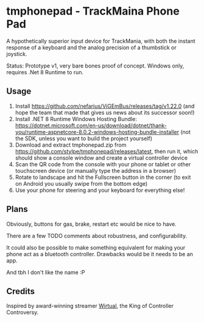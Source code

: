 # tmphonepad - TrackMaina Phone Pad

A hypothetically superior input device for TrackMania, with both the instant response of a keyboard and the analog precision of a thumbstick or joystick.

Status: Prototype v1, very bare bones proof of concept. Windows only, requires .Net 8 Runtime to run.

## Usage

1. Install https://github.com/nefarius/ViGEmBus/releases/tag/v1.22.0 (and hope the team that made that gives us news about its successor soon!)
2. Install .NET 8 Runtime Windows Hosting Bundle: https://dotnet.microsoft.com/en-us/download/dotnet/thank-you/runtime-aspnetcore-8.0.2-windows-hosting-bundle-installer (not the SDK, unless you want to build the project yourself)
2. Download and extract tmphonepad.zip from https://github.com/stylpe/tmphonepad/releases/latest, then run it, which should show a console window and create a virtual controller device 
3. Scan the QR code from the console with your phone or tablet or other touchscreen device (or manually type the address in a browser)
4. Rotate to landscape and hit the Fullscreen button in the corner (to exit on Android you usually swipe from the bottom edge)
5. Use your phone for steering and your keyboard for everything else!

## Plans

Obviously, buttons for gas, brake, restart etc would be nice to have.

There are a few TODO comments about robustness, and configurability.

It could also be possible to make something equivalent for making your phone act as a bluetooth controller. Drawbacks would be it needs to be an app.

And tbh I don't like the name :P

## Credits

Inspired by award-winning streamer [Wirtual](https://www.twitch.tv/wirtual), the King of Controller Controversy. 
